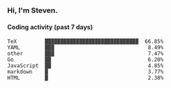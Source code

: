 ### Hi, I'm Steven.

#### Coding activity (past 7 days)
```
TeX         ▓▓▓▓▓▓▓▓▓▓▓▓▓▓▓▓▓▓▓▓▓▓▓▓▓▓▓▓▓▓  66.85%
YAML        ▓▓▓                              8.49%
other       ▓▓▓                              7.47%
Go          ▓▓                               6.20%
JavaScript  ▓▓                               4.85%
markdown    ▓                                3.77%
HTML        ▓                                2.38%
```
